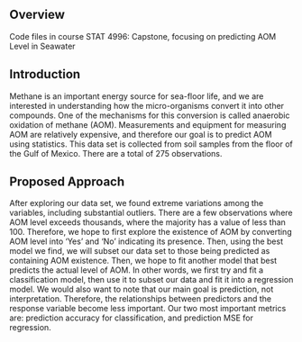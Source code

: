 ## Overview 
Code files in course STAT 4996: Capstone, focusing on predicting AOM Level in Seawater

## Introduction
Methane is an important energy source for sea-floor life, and we are interested in understanding how the micro-organisms convert it into other compounds. One of the mechanisms for this conversion is called anaerobic oxidation of methane (AOM). Measurements and equipment for measuring AOM are relatively expensive, and therefore our goal is to predict AOM using statistics.
This data set is collected from soil samples from the floor of the Gulf of Mexico. There are a total of 275 observations.

## Proposed Approach
After exploring our data set, we found extreme variations among the variables, including substantial outliers. There are a few observations where AOM level exceeds thousands, where the majority has a value of less than 100. Therefore, we hope to first explore the existence of AOM by converting AOM level into ‘Yes’ and ‘No’ indicating its presence. Then, using the best model we find, we will subset our data set to those being predicted as containing AOM existence. Then, we hope to fit another model that best predicts the actual level of AOM. In other words, we first try and fit a classification model, then use it to subset our data and fit it into a regression model.
We would also want to note that our main goal is prediction, not interpretation. Therefore, the relationships between predictors and the response variable become less important. Our two most important metrics are: prediction accuracy for classification, and prediction MSE for regression.
